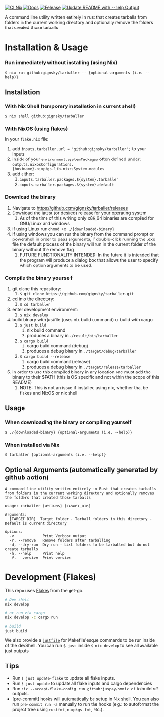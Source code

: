 [![CI Nix](https://github.com/gignsky/tarballer/actions/workflows/ci-nix.yml/badge.svg)](https://github.com/gignsky/tarballer/actions/workflows/ci-nix.yml)
[![Docs](https://github.com/gignsky/tarballer/actions/workflows/docs.yml/badge.svg)](https://github.com/gignsky/tarballer/actions/workflows/docs.yml)
[![Release](https://github.com/gignsky/tarballer/actions/workflows/release.yml/badge.svg)](https://github.com/gignsky/tarballer/actions/workflows/release.yml)
[![Update README with --help Output](https://github.com/gignsky/tarballer/actions/workflows/help-to-readme.yml/badge.svg)](https://github.com/gignsky/tarballer/actions/workflows/help-to-readme.yml)

A command line utility written entirely in rust that creates tarballs from folders in the current working directory and optionally remove the folders that created those tarballs

# Installation & Usage
### Run immediately without installing (using Nix)
`$ nix run github:gignsky/tarballer -- {optional-arguments (i.e. --help)}`

## Installation
### With Nix Shell (temporary installation in current shell)
`$ nix shell github:gignsky/tarballer`

### With NixOS (using flakes)
In your `flake.nix` file: 
1. add `inputs.tarballer.url = "github:gignsky/tarballer";` to your inputs
2. inside of your `environment.systemPackages` often defined under: `outputs.nixosConfigurations.{hostname}.nixpkgs.lib.nixosSystem.modules`
3. add either:
   1. `inputs.tarballer.packages.${system}.tarballer`
   2. `inputs.tarballer.packages.${system}.default`

### Download the binary
1. Navigate to https://github.com/gignsky/tarballer/releases
2. Download the latest (or desired) release for your operating system
   1. As of the time of this writing only x86_64 binaries are compiled for GNU/Linux and windows
3. if using Linux run `chmod +x ./{downloaded-binary}`
4. if using windows you can run the binary from the command prompt or powershell in order to pass arguments, if double-click running the .exe file the default process of the binary will run in the current folder of the binary without the remove flag
   1. FUTURE FUNCTIONALITY INTENDED: In the future it is intended that the program will produce a dialog box that allows the user to specify which option arguments to be used. 

### Compile the binary yourself
1. git clone this repository:
   1. `$ git clone https://github.com/gignsky/tarballer.git`
2. cd into the directory:
   1. `$ cd tarballer`
3. enter development environment:
   1. `$ nix develop`
4. build binary with justfile (uses nix build command) or build with cargo
   1. `$ just build`
      1. nix build command
      2. produces a binary in `./result/bin/tarballer`
   2. `$ cargo build`
      1. cargo build command (debug)
      2. produces a debug binary in `./target/debug/tarballer`
   3. `$ cargo build --release`
      1. cargo build command (release)
      2. produces a debug binary in `./target/release/tarballer`
5. in order to use this compiled binary in any location one must add the binary to their $PATH (this is OS specific and not within the scope of this README)
   1. NOTE: This is not an issue if installed using nix, whether that be flakes and NixOS or nix shell

## Usage

### When downloading the binary or compiling yourself   
`$ ./{downloaded-binary} {optional-arguments (i.e. --help)}`

### When installed via Nix
`$ tarballer {optional-arguments (i.e. --help)}`

## Optional Arguments (automatically generated by github action)
```
A command line utility written entirely in Rust that creates tarballs from folders in the current working directory and optionally removes the folders that created those tarballs

Usage: tarballer [OPTIONS] [TARGET_DIR]

Arguments:
  [TARGET_DIR]  Target folder - Tarball folders in this directory - Default is current directory

Options:
  -v             Print Verbose output
  -r, --remove   Remove folders after tarballing
  -d, --dry-run  Dry run - List folders to be tarballed but do not create tarballs
  -h, --help     Print help
  -V, --version  Print version
```

# Development (Flakes)

This repo uses [Flakes](https://nixos.asia/en/flakes) from the get-go.

```bash
# Dev shell
nix develop

# or run via cargo
nix develop -c cargo run

# build
just build
```

We also provide a [`justfile`](https://just.systems/) for Makefile'esque commands to be run inside of the devShell.
You can run `$ just` inside `$ nix develop` to see all available just outputs

## Tips

- Run `$ just update-flake` to update all flake inputs.
- Run `$ just update` to update all flake inputs and cargo dependencies
- Run `nix --accept-flake-config run github:juspay/omnix ci` to build _all_ outputs.
- [pre-commit] hooks will automatically be setup in Nix shell. You can also run `pre-commit run -a` manually to run the hooks (e.g.: to autoformat the project tree using `rustfmt`, `nixpkgs-fmt`, etc.).
